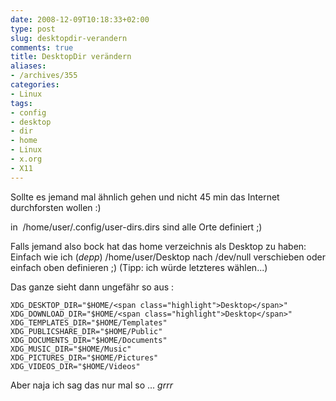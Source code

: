```yaml
---
date: 2008-12-09T10:18:33+02:00
type: post
slug: desktopdir-verandern
comments: true
title: DesktopDir verändern
aliases:
- /archives/355
categories:
- Linux
tags:
- config
- desktop
- dir
- home
- Linux
- x.org
- X11
---
```


Sollte es jemand mal ähnlich gehen und nicht 45 min das Internet
durchforsten wollen :)

in  /home/user/.config/user-dirs.dirs sind alle Orte definiert ;)

Falls jemand also bock hat das home verzeichnis als Desktop zu haben:
Einfach wie ich (*depp*) /home/user/Desktop nach /dev/null verschieben oder
einfach oben definieren ;) (Tipp: ich würde letzteres wählen...)

Das ganze sieht dann ungefähr so aus :


    XDG_DESKTOP_DIR="$HOME/<span class="highlight">Desktop</span>"
    XDG_DOWNLOAD_DIR="$HOME/<span class="highlight">Desktop</span>"
    XDG_TEMPLATES_DIR="$HOME/Templates"
    XDG_PUBLICSHARE_DIR="$HOME/Public"
    XDG_DOCUMENTS_DIR="$HOME/Documents"
    XDG_MUSIC_DIR="$HOME/Music"
    XDG_PICTURES_DIR="$HOME/Pictures"
    XDG_VIDEOS_DIR="$HOME/Videos"


Aber naja ich sag das nur mal so ... *grrr*
